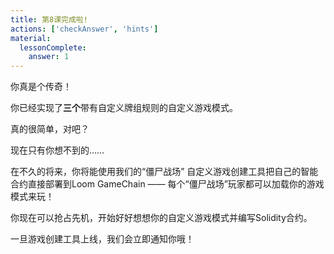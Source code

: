```yaml
---
title: 第8课完成啦!
actions: ['checkAnswer', 'hints']
material:
  lessonComplete:
    answer: 1
---
```


你真是个传奇！

你已经实现了**三个**带有自定义牌组规则的自定义游戏模式。

真的很简单，对吧？

现在只有你想不到的……

在不久的将来，你将能使用我们的“僵尸战场” 自定义游戏创建工具把自己的智能合约直接部署到Loom GameChain —— 每个“僵尸战场”玩家都可以加载你的游戏模式来玩！

你现在可以抢占先机，开始好好想想你的自定义游戏模式并编写Solidity合约。

一旦游戏创建工具上线，我们会立即通知你哦！

